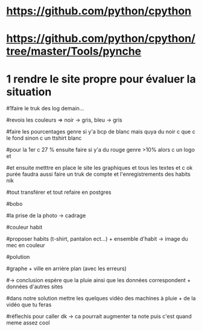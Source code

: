 
# https://github.com/python/cpython

# https://github.com/python/cpython/tree/master/Tools/pynche


# 1 rendre le site propre pour évaluer la situation


#1faire le truk des log demain...

#revois les couleurs => noir -> gris, bleu -> gris

#faire les pourcentages genre si y'a bcp de blanc mais quya du noir c que c le fond sinon c un ttshirt blanc

#pour la 1er c 27 % ensuite faire si y'a du rouge genre >10% alors c un logo et 

#et ensuite metttre en place le site les graphiques et tous les textes et c ok purée faudra aussi faire un truk de compte et l'enregistrements des habits nik



#tout transférer et tout refaire en postgres


#bobo


#la prise de la photo -> cadrage

#couleur habit

#proposer habits (t-shirt, pantalon ect...) + ensemble d'habit -> image du mec en couleur



#polution

#graphe + ville en arrière plan (avec les erreurs) 

  #-> conclusion espère que la pluie ainsi que les données correspondent + données d'autres sites
  
#dans notre solution mettre les quelques vidéo des machines à pluie + de la vidéo que tu feras


#réflechis pour caller dk -> ca pourrait augmenter ta note puis c'est quand meme assez cool
